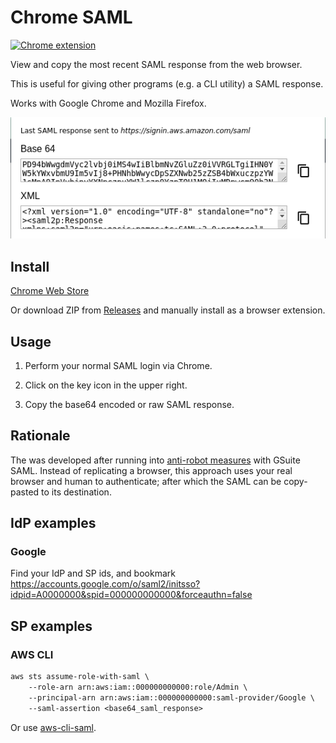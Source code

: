 # Chrome SAML

[![Chrome extension](https://img.shields.io/chrome-web-store/v/cbenhegonmmoommjjbklhfjlgclpcong.svg)](https://chrome.google.com/webstore/detail/saml-response/cbenhegonmmoommjjbklhfjlgclpcong)

View and copy the most recent SAML response from the web browser.

This is useful for giving other programs (e.g. a CLI utility) a SAML response.

Works with Google Chrome and Mozilla Firefox.

<p align="center">
  <img alt="Screenshot" src="doc/screenshot.png">
</p>

## Install

[Chrome Web Store](https://chrome.google.com/webstore/detail/saml-response/cbenhegonmmoommjjbklhfjlgclpcong)

Or download ZIP from
[Releases](https://github.com/rivethealth/chrome-saml/releases) and manually
install as a browser extension.

## Usage

1. Perform your normal SAML login via Chrome.

2. Click on the key icon in the upper right.

3. Copy the base64 encoded or raw SAML response.

## Rationale

The was developed after running into
[anti-robot measures](https://github.com/cevoaustralia/aws-google-auth/issues/160)
with GSuite SAML. Instead of replicating a browser, this approach uses your real
browser and human to authenticate; after which the SAML can be copy-pasted to
its destination.

## IdP examples

### Google

Find your IdP and SP ids, and bookmark
https://accounts.google.com/o/saml2/initsso?idpid=A0000000&spid=000000000000&forceauthn=false

## SP examples

### AWS CLI

```txt
aws sts assume-role-with-saml \
    --role-arn arn:aws:iam::000000000000:role/Admin \
    --principal-arn arn:aws:iam::000000000000:saml-provider/Google \
    --saml-assertion <base64_saml_response>
```

Or use [aws-cli-saml](https://github.com/rivethealth/aws-cli-saml).
